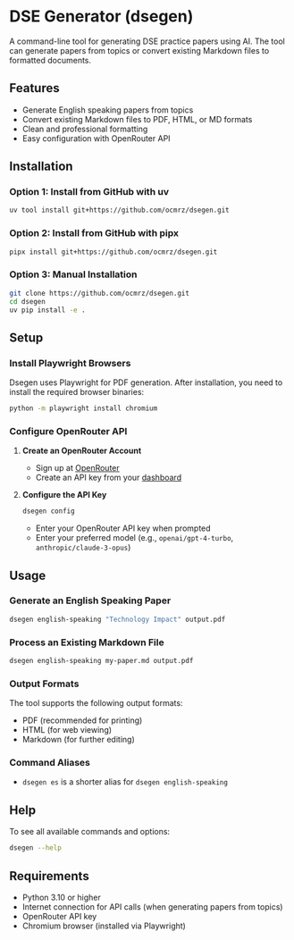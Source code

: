 # DSE Generator (dsegen)

A command-line tool for generating DSE practice papers using AI. The tool can generate papers from topics or convert existing Markdown files to formatted documents.

## Features

- Generate English speaking papers from topics
- Convert existing Markdown files to PDF, HTML, or MD formats
- Clean and professional formatting
- Easy configuration with OpenRouter API

## Installation

### Option 1: Install from GitHub with uv

```bash
uv tool install git+https://github.com/ocmrz/dsegen.git
```

### Option 2: Install from GitHub with pipx

```bash
pipx install git+https://github.com/ocmrz/dsegen.git
```

### Option 3: Manual Installation

```bash
git clone https://github.com/ocmrz/dsegen.git
cd dsegen
uv pip install -e .
```

## Setup

### Install Playwright Browsers

Dsegen uses Playwright for PDF generation. After installation, you need to install the required browser binaries:

```bash
python -m playwright install chromium
```

### Configure OpenRouter API

1. **Create an OpenRouter Account**
   - Sign up at [OpenRouter](https://openrouter.ai/)
   - Create an API key from your [dashboard](https://openrouter.ai/settings/keys)

2. **Configure the API Key**
   ```bash
   dsegen config
   ```
   - Enter your OpenRouter API key when prompted
   - Enter your preferred model (e.g., `openai/gpt-4-turbo`, `anthropic/claude-3-opus`)

## Usage

### Generate an English Speaking Paper

```bash
dsegen english-speaking "Technology Impact" output.pdf
```

### Process an Existing Markdown File

```bash
dsegen english-speaking my-paper.md output.pdf
```

### Output Formats
The tool supports the following output formats:
- PDF (recommended for printing)
- HTML (for web viewing)
- Markdown (for further editing)

### Command Aliases

- `dsegen es` is a shorter alias for `dsegen english-speaking`

## Help

To see all available commands and options:

```bash
dsegen --help
```

## Requirements

- Python 3.10 or higher
- Internet connection for API calls (when generating papers from topics)
- OpenRouter API key
- Chromium browser (installed via Playwright)

